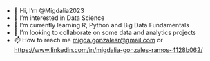 - 👋 Hi, I’m @Migdalia2023
- 👀 I’m interested in Data Science
- 🌱 I’m currently learning R, Python and Big Data Fundamentals
- 💞️ I’m looking to collaborate on some data and analytics projects
- 📫 How to reach me migda.gonzalesr@gmail.com or https://www.linkedin.com/in/migdalia-gonzales-ramos-4128b062/

<!---
Migdalia2023/Migdalia2023 is a ✨ special ✨ repository because its `README.md` (this file) appears on your GitHub profile.
You can click the Preview link to take a look at your changes.
--->
